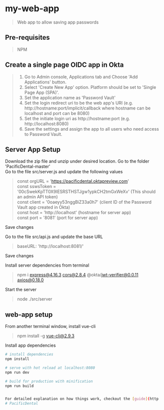 # my-web-app

> Web app to allow saving app passwords

## Pre-requisites
> NPM

## Create a single page OIDC app in Okta

> 1. Go to Admin console, Applications tab and Choose 'Add Applications' button. 
> 2. Select 'Create New App' option. Platform should be set to 'Single Page App (SPA)'.
> 3. Set the application name as 'Password Vault'
> 4. Set the login redirect uri to be the web app's URI (e.g. http://hostname:port/implicit/callback where hostname can be localhost and port can be 8080)
> 5. Set the initiate login uri as http://hostname:port (e.g. http://localhost:8080)
> 6. Save the settings and assign the app to all users who need access to Password Vault.

## Server App Setup
Download the zip file and unzip under desired location. Go to the folder 'PacificDental-master'  
Go to the file src/server.js and update the following values

> const orgURL = 'https://pacificdental.oktapreview.com'  
> const sswsToken = '00cSwekKpTT0X9lESRSTHSTJgw1ypkCH2tmGxWeXv' (This should an admin API token)  
> const client = '0oaeyy53nggBiZ33a0h7' (client ID of the Password Vault app created in Okta)  
> const host = 'http://localhost' (hostname for server app)  
> const port = '8081' (port for server app)
 
Save changes

Go to the file src/api.js and update the base URL

> baseURL: 'http://localhost:8081/'

Save changes

Install server dependencies from terminal

> npm i express@4.16.3 cors@2.8.4 @okta/jwt-verifier@0.0.11 axios@0.18.0

Start the server

> node ./src/server

## web-app setup

From another terminal window, install vue-cli

> npm install -g vue-cli@2.9.3

Install app dependencies

``` bash
# install dependencies
npm install

# serve with hot reload at localhost:8080
npm run dev

# build for production with minification
npm run build


For detailed explanation on how things work, checkout the [guide](http://vuejs-templates.github.io/webpack/) and [docs for vue-loader](http://vuejs.github.io/vue-loader).
# PacificDental
